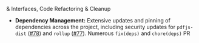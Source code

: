 & Interfaces, Code Refactoring & Cleanup
- **Dependency Management:** Extensive updates and pinning of dependencies across the project, including security updates for `pdfjs-dist` ([#78](https://github.com/elizaos/eliza/pull/78)) and `rollup` ([#77](https://github.com/elizaos/eliza/pull/77)). Numerous `fix(deps)` and `chore(deps)` PR
